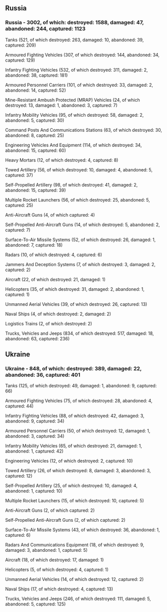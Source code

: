 
 
 ## Russia
 
 ### Russia - 3002, of which: destroyed: 1588, damaged: 47, abandoned: 244, captured: 1123

 

 

 Tanks (521, of which destroyed: 263, damaged: 10, abandoned: 39, captured: 209)

 Armoured Fighting Vehicles (307, of which destroyed: 144, abandoned: 34, captured: 129)

 Infantry Fighting Vehicles (532, of which destroyed: 311, damaged: 2, abandoned: 38, captured: 181)

 Armoured Personnel Carriers (101, of which destroyed: 33, damaged: 2, abandoned: 14, captured: 52)

 Mine-Resistant Ambush Protected (MRAP) Vehicles (24, of which destroyed: 13, damaged: 1, abandoned: 3, captured: 7)

 Infantry Mobility Vehicles (95, of which destroyed: 58, damaged: 2, abandoned: 5, captured: 30)

 Command Posts And Communications Stations (63, of which destroyed: 30, abandoned: 8, captured: 25)

 Engineering Vehicles And Equipment (114, of which destroyed: 34, abandoned: 15, captured: 60)

 Heavy Mortars (12, of which destroyed: 4, captured: 8)

 Towed Artillery (56, of which destroyed: 10, damaged: 4, abandoned: 5, captured: 37)

 Self-Propelled Artillery (98, of which destroyed: 41, damaged: 2, abandoned: 15, captured: 39)

 Multiple Rocket Launchers (56, of which destroyed: 25, abandoned: 5, captured: 25)

 Anti-Aircraft Guns (4, of which captured: 4)

 Self-Propelled Anti-Aircraft Guns (14, of which destroyed: 5, abandoned: 2, captured: 7)

 Surface-To-Air Missile Systems (52, of which destroyed: 26, damaged: 1, abandoned: 7, captured: 18)

 Radars (10, of which destroyed: 4, captured: 6)

 Jammers And Deception Systems (7, of which destroyed: 3, damaged: 2, captured: 2)

 Aircraft (22, of which destroyed: 21, damaged: 1)

 Helicopters (35, of which destroyed: 31, damaged: 2, abandoned: 1, captured: 1)

 Unmanned Aerial Vehicles (39, of which destroyed: 26, captured: 13)

 Naval Ships (4, of which destroyed: 2, damaged: 2)

 Logistics Trains (2, of which destroyed: 2)

 Trucks, Vehicles and Jeeps (834, of which destroyed: 517, damaged: 18, abandoned: 63, captured: 236)

 
 
 ## Ukraine
 
 ### Ukraine - 848, of which: destroyed: 389, damaged: 22, abandoned: 36, captured: 401

 

 

 Tanks (125, of which destroyed: 49, damaged: 1, abandoned: 9, captured: 66)

 Armoured Fighting Vehicles (75, of which destroyed: 28, abandoned: 4, captured: 44)

 Infantry Fighting Vehicles (88, of which destroyed: 42, damaged: 3, abandoned: 9, captured: 34)

 Armoured Personnel Carriers (50, of which destroyed: 12, damaged: 1, abandoned: 3, captured: 34)

 Infantry Mobility Vehicles (65, of which destroyed: 21, damaged: 1, abandoned: 1, captured: 42)

 Engineering Vehicles (12, of which destroyed: 2, captured: 10)

 Towed Artillery (26, of which destroyed: 8, damaged: 3, abandoned: 3, captured: 12)

 Self-Propelled Artillery (25, of which destroyed: 10, damaged: 4, abandoned: 1, captured: 10)

 Multiple Rocket Launchers (15, of which destroyed: 10, captured: 5)

 Anti-Aircraft Guns (2, of which captured: 2)

 Self-Propelled Anti-Aircraft Guns (2, of which captured: 2)

 Surface-To-Air Missile Systems (43, of which destroyed: 36, abandoned: 1, captured: 6)

 

 

 Radars And Communications Equipment (18, of which destroyed: 9, damaged: 3, abandoned: 1, captured: 5)

 Aircraft (18, of which destroyed: 17, damaged: 1)

 Helicopters (5, of which destroyed: 4, captured: 1)

 Unmanned Aerial Vehicles (14, of which destroyed: 12, captured: 2)

 Naval Ships (17, of which destroyed: 4, captured: 13)

 Trucks, Vehicles and Jeeps (246, of which destroyed: 111, damaged: 5, abandoned: 5, captured: 125)

